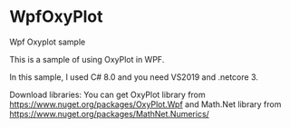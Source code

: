 # WpfOxyPlot
Wpf Oxyplot sample

This is a sample of using OxyPlot in WPF.

In this sample, I used C# 8.0 and you need VS2019 and .netcore 3.

Download libraries:
You can get OxyPlot library from https://www.nuget.org/packages/OxyPlot.Wpf
and Math.Net library from https://www.nuget.org/packages/MathNet.Numerics/
